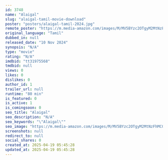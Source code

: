 ```yaml
---
id: 3748
name: "Alaigal"
slug: "alaigal-tamil-movie-download"
poster: "posters/alaigal-tamil-2024.jpg"
remote_poster: "https://m.media-amazon.com/images/M/MV5BYzc2OTgyM2MtNzFhMC00YjEzLTg5NzctM2EyZTNjYjczMTBkXkEyXkFqcGdeQXVyMTI1MTQxNzky._V1_SX300.jpg"
original_language: "Tamil"
dubbed_in: null
released_date: "10 Nov 2024"
synopsis: "N/A"
type: "movie"
rating: "N/A"
imdbid: "tt31975568"
tmdbid: null
views: 0
likes: 0
dislikes: 0
author_id: 1
trailer_url: null
runtime: "80 min"
is_featured: 0
is_active: 1
is_comingsoon: 0
seo_title: "Alaigal"
seo_description: "N/A"
seo_keywords: "\"Alaigal\""
seo_image: "https://m.media-amazon.com/images/M/MV5BYzc2OTgyM2MtNzFhMC00YjEzLTg5NzctM2EyZTNjYjczMTBkXkEyXkFqcGdeQXVyMTI1MTQxNzky._V1_SX300.jpg"
screenshots: null
redirect_to: null
social_shares: 0
created_at: 2025-04-19 05:45:28
updated_at: 2025-04-19 05:45:28
---
```



